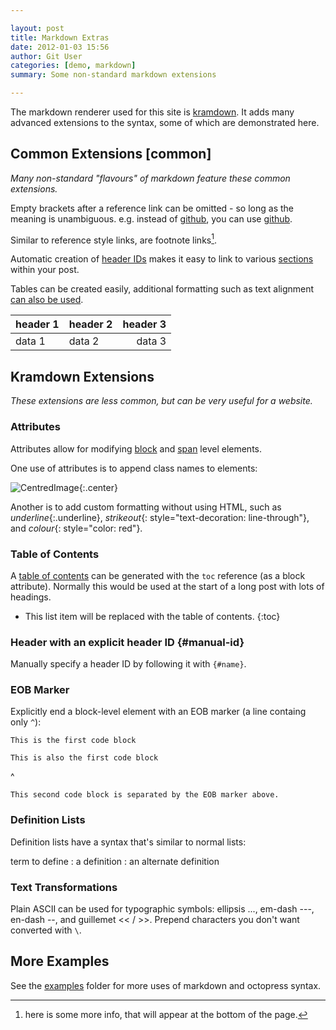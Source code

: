 ```yaml
---

layout: post
title: Markdown Extras
date: 2012-01-03 15:56
author: Git User
categories: [demo, markdown]
summary: Some non-standard markdown extensions

---
```


The markdown renderer used for this site is [kramdown]. It adds many advanced extensions
to the syntax, some of which are demonstrated here.

[kramdown]: http://kramdown.rubyforge.org/quickref.html

<!-- more -->


## Common Extensions [common]

*Many non-standard "flavours" of markdown feature these common extensions.*




Empty brackets after a reference link can be omitted - so long as the meaning is
unambiguous.  e.g. instead of [github][], you can use [github].

[github]: http://github.com

Similar to reference style links, are footnote links[^moreinfo].

[^moreinfo]: here is some more info, that will appear at the bottom of the page.

Automatic creation of [header IDs] makes it easy to link to various
[sections](#common) within your post.

[header IDs]: http://kramdown.rubyforge.org/converter/html.html#auto-ids

Tables can be created easily, additional formatting such as text alignment
[can also be used](http://kramdown.rubyforge.org/quickref.html#tables).

|header 1|header 2|header 3|
|--------|--------|-------:|
| data 1 | data 2 | data 3 |


## Kramdown Extensions

*These extensions are less common, but can be very useful for a website.*


### Attributes

Attributes allow for modifying [block] and [span] level elements.

[block]: http://kramdown.rubyforge.org/quickref.html#block-attributes
[span]: http://kramdown.rubyforge.org/quickref.html#inline-attributes

One use of attributes is to append class names to elements:

![CentredImage](https://github.com/images/icons/emoji/octocat.png){:.center}

Another is to add custom formatting without using HTML, such as *underline*{:.underline},
*strikeout*{: style="text-decoration: line-through"}, and *colour*{: style="color: red"}.


### Table of Contents

A [table of contents] can be generated with the `toc` reference (as a block attribute).
Normally this would be used at the start of a long post with lots of headings.

* This list item will be replaced with the table of contents.
{:toc}

[table of contents]: http://kramdown.rubyforge.org/converter/html.html#toc


### Header with an explicit header ID  {#manual-id}

Manually specify a header ID by following it with `{#name}`.


### EOB Marker

Explicitly end a block-level element with an EOB marker (a line containg only `^`):

    This is the first code block

    This is also the first code block
^

    This second code block is separated by the EOB marker above.


### Definition Lists

Definition lists have a syntax that's similar to normal lists:

term to define
: a definition
: an alternate definition


### Text Transformations

Plain ASCII can be used for typographic symbols: ellipsis ..., em-dash ---, en-dash
--, and guillemet << / >>. Prepend characters you don't want converted with `\`.


## More Examples

See the [examples] folder for more uses of markdown and octopress syntax.

[examples]: https://github.com/snhack/snhack.github.com/tree/source/source/_posts/_examples
